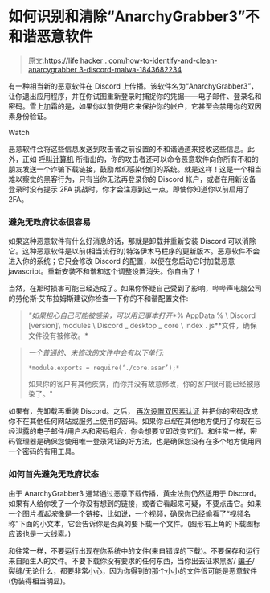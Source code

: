 # 如何识别和清除“AnarchyGrabber3”不和谐恶意软件

> 原文:[https://life hacker . com/how-to-identify-and-clean-anarcygrabber 3-discord-malwa-1843682234](https://lifehacker.com/how-to-identify-and-clean-anarchygrabber3-discord-malwa-1843682234)

有一种相当新的恶意软件在 Discord 上传播。该软件名为“AnarchyGrabber3”，让你退出应用程序，并在你试图重新登录时捕捉你的凭据——电子邮件、登录名和密码。雪上加霜的是，如果你以前使用它来保护你的帐户，它甚至会禁用你的双因素身份验证。

Watch

恶意软件会将这些信息发送到攻击者之前设置的不和谐通道来接收这些信息。此外，正如 [呼叫计算机](https://www.bleepingcomputer.com/news/security/discord-client-turned-into-a-password-stealer-by-updated-malware/) 所指出的，你的攻击者还可以命令恶意软件向你所有不和的朋友发送一个诈骗下载链接，鼓励*他们*感染他们的系统。就是这样！这是一个相当难以察觉的黑客行为，只有当你无法再登录你的 Discord 帐户，或者在用新设备登录时没有提示 2FA 挑战时，你才会注意到这一点，即使你知道你以前启用了 2FA。

### 避免无政府状态很容易

如果这种恶意软件有什么好消息的话，那就是卸载并重新安装 Discord 可以消除它。这种恶意软件是以前(相当流行的)特洛伊木马程序的更新版本。恶意软件不会进入你的系统；它只会修改 Discord 的配置，以便在您启动它时加载恶意 javascript。重新安装不和谐和这个调整设置消失。你自由了！

当然，在那时损害可能已经造成了。如果你怀疑自己受到了影响，哔哔声电脑公司的劳伦斯·艾布拉姆斯建议你检查一下你的不和谐配置文件:

> *"如果担心自己可能被感染，可以用记事本打开**% AppData % \ Discord \[version]\ modules \ Discord _ desktop _ core \ index . js**文件，确保文件没有被修改。*

> *一个普通的、未修改的文件中会有以下单行:*
> 
> `*module.exports = require(‘./core.asar’);*`
> 
> 如果你的客户有其他疾病，而你并没有故意修改，你的客户很可能已经被感染了。"

如果有，先卸载再重装 Discord。之后， [再次设置双因素认证](https://lifehacker.com/enable-2fa-for-your-discord-account-so-you-dont-get-phi-1836540697) 并把你的密码改成你不在其他任何网站或服务上使用的密码。如果你*已经*在其他地方使用了你现在已经泄露的电子邮件/用户名和密码组合，你会想要立即改变它们。和往常一样，密码管理器是确保您使用唯一登录凭证的好方法，也是确保您没有在多个地方使用同一个密码的有用工具。

### 如何首先避免无政府状态

由于 AnarchyGrabber3 通常通过恶意下载传播，黄金法则仍然适用于 Discord。如果有人给你发了一个你没有想到的链接，或者它看起来可疑，不要点击它。如果一个图片*看起来*像是一个链接，比如说，一个视频，确保你已经偷看了“视频名称”下面的小文本，它会告诉你是否真的要下载一个文件。(图形右上角的下载图标应该也是一大线索。)

和往常一样，不要运行出现在你系统中的文件(来自错误的下载)。不要保存和运行来自陌生人的文件。不要下载你没有要求的任何东西，当你出去征求黑客/ [骗子](https://www.youtube.com/watch?v=Rs3YS0j0WwE)/裂缝/无论什么，都要非常小心，因为你得到的那个小小的文件很可能是恶意软件(伪装得相当明显)。